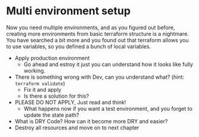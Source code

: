 # Multi environment setup

Now you need multiple environments, and as you figured out before, creating more environments from basic terraform structure is a nightmare. You have searched a bit more and you found out that terraform allows you to use variables, so you defined a bunch of local variables.

* Apply production environment
    * Go ahead and estroy it just you can understand how it looks like fully working. 
* There is something wrong with Dev, can you understand what? (hint: `terraform validate`)
    * Fix it and apply
    * Is there a solution for this? 
* PLEASE DO NOT APPLY, Just read and think!
    * What happens now if you want a test environment, and you forget to update the state path? 
* What is DRY Code? How can it become more DRY and easier? 
* Destroy all resources and move on to next chapter

